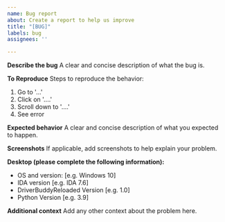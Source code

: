 ```yaml
---
name: Bug report
about: Create a report to help us improve
title: "[BUG]"
labels: bug
assignees: ''

---
```


**Describe the bug**
A clear and concise description of what the bug is.

**To Reproduce**
Steps to reproduce the behavior:
1. Go to '...'
2. Click on '....'
3. Scroll down to '....'
4. See error

**Expected behavior**
A clear and concise description of what you expected to happen.

**Screenshots**
If applicable, add screenshots to help explain your problem.

**Desktop (please complete the following information):**
 - OS and version: [e.g. Windows 10]
 - IDA version [e.g. IDA 7.6]
 - DriverBuddyReloaded Version [e.g. 1.0]
 - Python Version [e.g. 3.9]

**Additional context**
Add any other context about the problem here.

